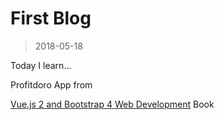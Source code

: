 # First Blog

> 2018-05-18

Today I learn...

Profitdoro App from 

[Vue.js 2 and Bootstrap 4 Web Development]() Book